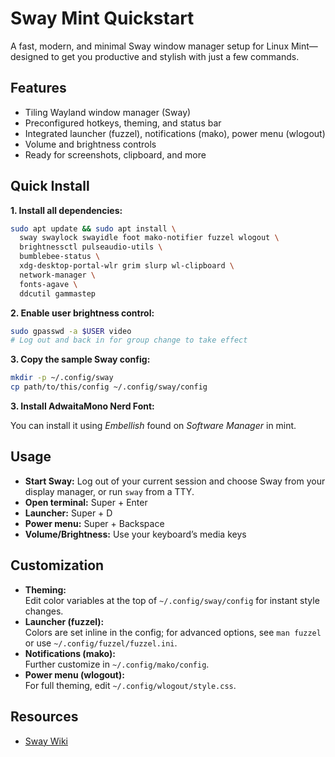 # Sway Mint Quickstart

A fast, modern, and minimal Sway window manager setup for Linux Mint—designed to get you productive and stylish with just a few commands.

## Features

- Tiling Wayland window manager (Sway)
- Preconfigured hotkeys, theming, and status bar
- Integrated launcher (fuzzel), notifications (mako), power menu (wlogout)
- Volume and brightness controls
- Ready for screenshots, clipboard, and more

## Quick Install

**1. Install all dependencies:**

```sh
sudo apt update && sudo apt install \
  sway swaylock swayidle foot mako-notifier fuzzel wlogout \
  brightnessctl pulseaudio-utils \
  bumblebee-status \
  xdg-desktop-portal-wlr grim slurp wl-clipboard \
  network-manager \
  fonts-agave \
  ddcutil gammastep
```

**2. Enable user brightness control:**

```sh
sudo gpasswd -a $USER video
# Log out and back in for group change to take effect
```

**3. Copy the sample Sway config:**

```sh
mkdir -p ~/.config/sway
cp path/to/this/config ~/.config/sway/config
```

**3. Install AdwaitaMono Nerd Font:**

You can install it using *Embellish* found on *Software Manager* in mint.

## Usage

- **Start Sway:** Log out of your current session and choose Sway from your display manager, or run `sway` from a TTY.
- **Open terminal:** Super + Enter
- **Launcher:** Super + D
- **Power menu:** Super + Backspace
- **Volume/Brightness:** Use your keyboard’s media keys

## Customization

- **Theming:**  
  Edit color variables at the top of `~/.config/sway/config` for instant style changes.
- **Launcher (fuzzel):**  
  Colors are set inline in the config; for advanced options, see `man fuzzel` or use `~/.config/fuzzel/fuzzel.ini`.
- **Notifications (mako):**  
  Further customize in `~/.config/mako/config`.
- **Power menu (wlogout):**  
  For full theming, edit `~/.config/wlogout/style.css`.

## Resources

- [Sway Wiki](https://github.com/swaywm/sway/wiki)


